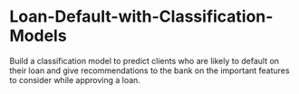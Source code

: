 # Loan-Default-with-Classification-Models
Build a classification model to predict clients who are likely to default on their loan and give recommendations to the bank on the important features to consider while approving a loan.
